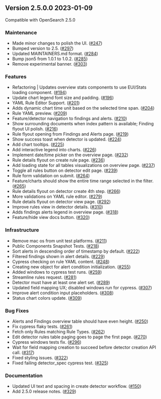 ## Version 2.5.0.0 2023-01-09
Compatible with OpenSearch 2.5.0

### Maintenance
* Made minor changes to polish the UI. ([#247](https://github.com/opensearch-project/security-analytics-dashboards-plugin/pull/247))
* Bumped version to 2.5. ([#297](https://github.com/opensearch-project/alerting-dashboards-plugin/pull/297))
* Updated MAINTAINERS.md format. ([#284](https://github.com/opensearch-project/security-analytics-dashboards-plugin/pull/284))
* Bump json5 from 1.0.1 to 1.0.2. ([#285](https://github.com/opensearch-project/security-analytics-dashboards-plugin/pull/285))
* Remove experimental banner. ([#303](https://github.com/opensearch-project/security-analytics-dashboards-plugin/pull/303))

### Features
* Refactoring | Updates overview stats components to use EUI/Stats loading component. ([#194](https://github.com/opensearch-project/security-analytics-dashboards-plugin/pull/194))
* Update chart legend font size and padding. ([#196](https://github.com/opensearch-project/security-analytics-dashboards-plugin/pull/196))
* YAML Rule Editor Support. ([#201](https://github.com/opensearch-project/security-analytics-dashboards-plugin/pull/201))
* Adds dynamic chart time unit based on the selected time span. ([#204](https://github.com/opensearch-project/security-analytics-dashboards-plugin/pull/204))
* Rule YAML preview. ([#209](https://github.com/opensearch-project/security-analytics-dashboards-plugin/pull/209))
* Feature/detector navigation to findings and alerts. ([#210](https://github.com/opensearch-project/security-analytics-dashboards-plugin/pull/210))
* Show surrounding documents when index pattern is available; Finding flyout UI polish. ([#216](https://github.com/opensearch-project/security-analytics-dashboards-plugin/pull/216))
* Rule flyout opening from Findings and Alerts page. ([#219](https://github.com/opensearch-project/security-analytics-dashboards-plugin/pull/219))
* Show success toast when detector is updated. ([#224](https://github.com/opensearch-project/security-analytics-dashboards-plugin/pull/224))
* Add chart tooltips. ([#225](https://github.com/opensearch-project/security-analytics-dashboards-plugin/pull/225))
* Add interactive legend into charts. ([#226](https://github.com/opensearch-project/security-analytics-dashboards-plugin/pull/226))
* Implement date/time picker on the overview page. ([#232](https://github.com/opensearch-project/security-analytics-dashboards-plugin/pull/232))
* Rule details flyout on create rule page. ([#236](https://github.com/opensearch-project/security-analytics-dashboards-plugin/pull/236))
* Add loading state for all tables visualizations on overview page. ([#237](https://github.com/opensearch-project/security-analytics-dashboards-plugin/pull/237))
* Toggle all rules button on detector edit page. ([#239](https://github.com/opensearch-project/security-analytics-dashboards-plugin/pull/239))
* Rule form validation on submit. ([#264](https://github.com/opensearch-project/security-analytics-dashboards-plugin/pull/264))
* Feature/charts should show the entire time range selected in the filter. ([#265](https://github.com/opensearch-project/security-analytics-dashboards-plugin/pull/265))
* Rule details flyout on detector create 4th step. ([#266](https://github.com/opensearch-project/security-analytics-dashboards-plugin/pull/266))
* More validations on YAML rule editor. ([#279](https://github.com/opensearch-project/security-analytics-dashboards-plugin/pull/279))
* Rule details flyout on detector view page. ([#292](https://github.com/opensearch-project/security-analytics-dashboards-plugin/pull/292))
* Improve rules view in detector details. ([#310](https://github.com/opensearch-project/security-analytics-dashboards-plugin/pull/310))
* Adds findings alerts legend in overview page. ([#318](https://github.com/opensearch-project/security-analytics-dashboards-plugin/pull/318))
* Feature/hide view docs button. ([#320](https://github.com/opensearch-project/security-analytics-dashboards-plugin/pull/320))

### Infrastructure
* Remove mac os from unit test platforms. ([#211](https://github.com/opensearch-project/security-analytics-dashboards-plugin/pull/211))
* Public Components Snapshot Tests. ([#218](https://github.com/opensearch-project/security-analytics-dashboards-plugin/pull/218))
* Sort alerts in descending order of timestamp by default. ([#222](https://github.com/opensearch-project/security-analytics-dashboards-plugin/pull/222))
* Filtered findings shown in alert details. ([#229](https://github.com/opensearch-project/security-analytics-dashboards-plugin/pull/229))
* Cypress checking on rule YAML content. ([#248](https://github.com/opensearch-project/security-analytics-dashboards-plugin/pull/248))
* Creating new object for alert condition initialization. ([#255](https://github.com/opensearch-project/security-analytics-dashboards-plugin/pull/255))
* Added windows to cypress test runs. ([#259](https://github.com/opensearch-project/security-analytics-dashboards-plugin/pull/259))
* Streamline rules request. ([#281](https://github.com/opensearch-project/security-analytics-dashboards-plugin/pull/281))
* Detector must have at least one alert set. ([#289](https://github.com/opensearch-project/security-analytics-dashboards-plugin/pull/289))
* Updated field mapping UX; disabled windows run for cypress. ([#307](https://github.com/opensearch-project/security-analytics-dashboards-plugin/pull/307))
* Improve alert condition input placeholders. ([#308](https://github.com/opensearch-project/security-analytics-dashboards-plugin/pull/308))
* Status chart colors update. ([#309](https://github.com/opensearch-project/security-analytics-dashboards-plugin/pull/309))

### Bug Fixes
* Alerts and Findings overview table should have even height. ([#250](https://github.com/opensearch-project/security-analytics-dashboards-plugin/issues/250))
* Fix cypress flaky tests. ([#261](https://github.com/opensearch-project/security-analytics-dashboards-plugin/pull/261))
* Fetch only Rules matching Rule Types. ([#262](https://github.com/opensearch-project/security-analytics-dashboards-plugin/pull/262))
* Edit detector rules table paging goes to page the first page. ([#270](https://github.com/opensearch-project/security-analytics-dashboards-plugin/pull/270))
* Cypress windows tests fix. ([#296](https://github.com/opensearch-project/security-analytics-dashboards-plugin/pull/296))
* Wait for field mapping creation to succeed before detector creation API call. ([#317](https://github.com/opensearch-project/security-analytics-dashboards-plugin/pull/317))
* Fixed styling issues. ([#322](https://github.com/opensearch-project/security-analytics-dashboards-plugin/pull/322))
* Fixed failing detector_spec cypress test. ([#325](https://github.com/opensearch-project/security-analytics-dashboards-plugin/pull/325))

### Documentation
* Updated UI text and spacing in create detector workflow. ([#150](https://github.com/opensearch-project/security-analytics-dashboards-plugin/pull/150))
* Add 2.5.0 release notes. ([#329](https://github.com/opensearch-project/security-analytics-dashboards-plugin/pull/329))